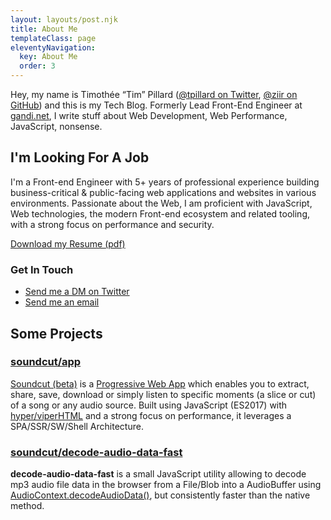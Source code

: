 ```yaml
---
layout: layouts/post.njk
title: About Me
templateClass: page
eleventyNavigation:
  key: About Me
  order: 3
---
```


Hey, my name is Timothée “Tim” Pillard ([@tpillard on Twitter](https://twitter.com/tpillard), [@ziir on GitHub](https://github.com/ziir)) and this is my Tech Blog.
Formerly Lead Front-End Engineer at [gandi.net](https://www.gandi.net/), I write stuff about Web Development, Web Performance, JavaScript, nonsense.

## I'm Looking For A Job

I'm a Front-end Engineer with 5+ years of professional experience building business-critical & public-facing web applications and websites in various environments.
Passionate about the Web, I am proficient with JavaScript, Web technologies, the modern Front-end ecosystem and related tooling, with a strong focus on performance and security.

[Download my Resume (pdf)](/public/Timothée&#32;Pillard's&#32;Résumé&#32;-&#32;Front-End&#32;Architect.pdf)

### Get In Touch

- [Send me a DM on Twitter](https://twitter.com/tpillard)
- [Send me an email](mailto:tim+about@timtech.blog)

## Some Projects

### [soundcut/app](https://github.com/soundcut/app)

[Soundcut (beta)](https://www.soundcut.pw) is a [Progressive Web App](https://developer.mozilla.org/en-US/docs/Web/Progressive_web_apps) which enables you to extract, share, save, download or simply listen to specific moments (a slice or cut) of a song or any audio source.
Built using JavaScript (ES2017) with [hyper/viperHTML](https://viperhtml.js.org/hyper.html) and a strong focus on performance, it leverages a SPA/SSR/SW/Shell Architecture.

### [soundcut/decode-audio-data-fast](https://github.com/soundcut/decode-audio-data-fast)

**decode-audio-data-fast** is a small JavaScript utility allowing to decode mp3 audio file data in the browser from a File/Blob into a AudioBuffer using [AudioContext.decodeAudioData()](https://developer.mozilla.org/en-US/docs/Web/API/BaseAudioContext/decodeAudioData), but consistently faster than the native method.
